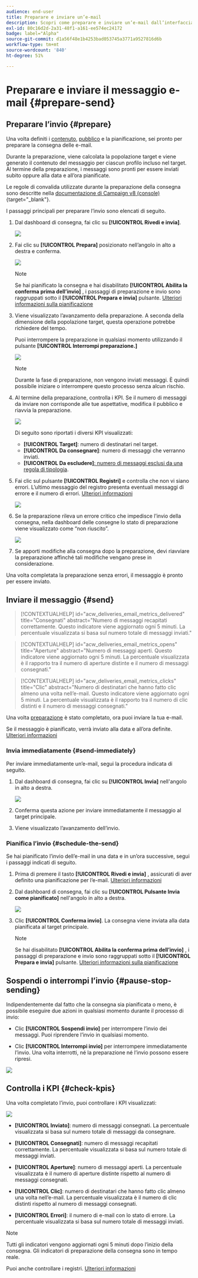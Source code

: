 ```yaml
---
audience: end-user
title: Preparare e inviare un’e-mail
description: Scopri come preparare e inviare un’e-mail dall’interfaccia utente di Campaign Web
exl-id: 80c16d2d-2a31-48f1-a161-ee574ec24172
badge: label="Alpha"
source-git-commit: d1a56f48e1b4253bad053745a3771a9527816d6b
workflow-type: tm+mt
source-wordcount: '840'
ht-degree: 51%

---
```



# Preparare e inviare il messaggio e-mail {#prepare-send}

## Preparare l’invio {#prepare}

Una volta definiti i [contenuto](../content/edit-content.md), [pubblico](../audience/add-audience.md) e la pianificazione, sei pronto per preparare la consegna delle e-mail.

Durante la preparazione, viene calcolata la popolazione target e viene generato il contenuto del messaggio per ciascun profilo incluso nel target. Al termine della preparazione, i messaggi sono pronti per essere inviati subito oppure alla data e all’ora pianificate.

Le regole di convalida utilizzate durante la preparazione della consegna sono descritte nella [documentazione di Campaign v8 (console)](https://experienceleague.adobe.com/docs/campaign/campaign-v8/campaigns/send/validate/delivery-analysis.html?lang=it){target="_blank"}.

I passaggi principali per preparare l’invio sono elencati di seguito.

1. Dal dashboard di consegna, fai clic su **[!UICONTROL Rivedi e invia]**.

   ![](assets/email-review-and-send.png)


1. Fai clic su **[!UICONTROL Prepara]** posizionato nell’angolo in alto a destra e conferma.

   ![](assets/email-prepare.png)

   >[!NOTE]
   >
   >Se hai pianificato la consegna e hai disabilitato **[!UICONTROL Abilita la conferma prima dell’invio]** , i passaggi di preparazione e invio sono raggruppati sotto il **[!UICONTROL Prepara e invia]** pulsante. [Ulteriori informazioni sulla pianificazione](../email/create-email.md#schedule)

1. Viene visualizzato l’avanzamento della preparazione. A seconda della dimensione della popolazione target, questa operazione potrebbe richiedere del tempo.

   Puoi interrompere la preparazione in qualsiasi momento utilizzando il pulsante **[!UICONTROL Interrompi preparazione.]**

   ![](assets/email-stop-preparation.png)

   >[!NOTE]
   >Durante la fase di preparazione, non vengono inviati messaggi. È quindi possibile iniziare o interrompere questo processo senza alcun rischio.

1. Al termine della preparazione, controlla i KPI. Se il numero di messaggi da inviare non corrisponde alle tue aspettative, modifica il pubblico e riavvia la preparazione.

   ![](assets/email-preparation-complete.png)

   Di seguito sono riportati i diversi KPI visualizzati:

   * **[!UICONTROL Target]**: numero di destinatari nel target.
   * **[!UICONTROL Da consegnare]**: numero di messaggi che verranno inviati.
   * **[!UICONTROL Da escludere]**[: numero di messaggi esclusi da una regola di tipologia](../advanced-settings/delivery-settings.md#typology).

1. Fai clic sul pulsante **[!UICONTROL Registri]** e controlla che non vi siano errori. L’ultimo messaggio del registro presenta eventuali messaggi di errore e il numero di errori. [Ulteriori informazioni](delivery-logs.md)

   ![](assets/email-prepare-logs.png)

1. Se la preparazione rileva un errore critico che impedisce l’invio della consegna, nella dashboard delle consegne lo stato di preparazione viene visualizzato come “non riuscito”.

   ![](assets/email-prepare-error.png)

1. Se apporti modifiche alla consegna dopo la preparazione, devi riavviare la preparazione affinché tali modifiche vengano prese in considerazione.

Una volta completata la preparazione senza errori, il messaggio è pronto per essere inviato.

## Inviare il messaggio {#send}

>[!CONTEXTUALHELP]
>id="acw_deliveries_email_metrics_delivered"
>title="Consegnati"
>abstract="Numero di messaggi recapitati correttamente. Questo indicatore viene aggiornato ogni 5 minuti. La percentuale visualizzata si basa sul numero totale di messaggi inviati."

>[!CONTEXTUALHELP]
>id="acw_deliveries_email_metrics_opens"
>title="Aperture"
>abstract="Numero di messaggi aperti. Questo indicatore viene aggiornato ogni 5 minuti. La percentuale visualizzata è il rapporto tra il numero di aperture distinte e il numero di messaggi consegnati."

>[!CONTEXTUALHELP]
>id="acw_deliveries_email_metrics_clicks"
>title="Clic"
>abstract="Numero di destinatari che hanno fatto clic almeno una volta nell’e-mail. Questo indicatore viene aggiornato ogni 5 minuti. La percentuale visualizzata è il rapporto tra il numero di clic distinti e il numero di messaggi consegnati."

Una volta [preparazione](#prepare) è stato completato, ora puoi inviare la tua e-mail.

Se il messaggio è pianificato, verrà inviato alla data e all’ora definite. [Ulteriori informazioni](#schedule-the-send)

### Invia immediatamente {#send-immediately}

Per inviare immediatamente un’e-mail, segui la procedura indicata di seguito.

1. Dal dashboard di consegna, fai clic su **[!UICONTROL Invia]** nell&#39;angolo in alto a destra.

   ![](assets/email-send.png)

1. Conferma questa azione per inviare immediatamente il messaggio al target principale.

1. Viene visualizzato l’avanzamento dell’invio.

### Pianifica l’invio {#schedule-the-send}

Se hai pianificato l’invio dell’e-mail in una data e in un’ora successive, segui i passaggi indicati di seguito.

1. Prima di premere il tasto **[!UICONTROL Rivedi e invia]** , assicurati di aver definito una pianificazione per l’e-mail. [Ulteriori informazioni](../email/create-email.md#schedule)

1. Dal dashboard di consegna, fai clic su **[!UICONTROL Pulsante Invia come pianificato]** nell&#39;angolo in alto a destra.

   ![](assets/email-send-as-scheduled.png)

1. Clic **[!UICONTROL Conferma invio]**. La consegna viene inviata alla data pianificata al target principale.

   >[!NOTE]
   >
   >Se hai disabilitato **[!UICONTROL Abilita la conferma prima dell’invio]** , i passaggi di preparazione e invio sono raggruppati sotto il **[!UICONTROL Prepara e invia]** pulsante. [Ulteriori informazioni sulla pianificazione](../email/create-email.md#schedule)

## Sospendi o interrompi l’invio {#pause-stop-sending}

Indipendentemente dal fatto che la consegna sia pianificata o meno, è possibile eseguire due azioni in qualsiasi momento durante il processo di invio:

* Clic **[!UICONTROL Sospendi invio]** per interrompere l’invio dei messaggi. Puoi riprendere l’invio in qualsiasi momento.

* Clic **[!UICONTROL Interrompi invio]** per interrompere immediatamente l’invio. Una volta interrotti, né la preparazione né l’invio possono essere ripresi.

![](assets/email-send-pause-or-stop.png)

## Controlla i KPI {#check-kpis}

Una volta completato l’invio, puoi controllare i KPI visualizzati:

![](assets/email-send-kpis.png)

* **[!UICONTROL Inviato]**: numero di messaggi consegnati. La percentuale visualizzata si basa sul numero totale di messaggi da consegnare.

* **[!UICONTROL Consegnati]**: numero di messaggi recapitati correttamente. La percentuale visualizzata si basa sul numero totale di messaggi inviati.

* **[!UICONTROL Aperture]**: numero di messaggi aperti. La percentuale visualizzata è il numero di aperture distinte rispetto al numero di messaggi consegnati.

* **[!UICONTROL Clic]**: numero di destinatari che hanno fatto clic almeno una volta nell’e-mail. La percentuale visualizzata è il numero di clic distinti rispetto al numero di messaggi consegnati.

* **[!UICONTROL Errori]**: il numero di e-mail con lo stato di errore. La percentuale visualizzata si basa sul numero totale di messaggi inviati.

>[!NOTE]
>
>Tutti gli indicatori vengono aggiornati ogni 5 minuti dopo l’inizio della consegna. Gli indicatori di preparazione della consegna sono in tempo reale.

Puoi anche controllare i registri. [Ulteriori informazioni](delivery-logs.md)
